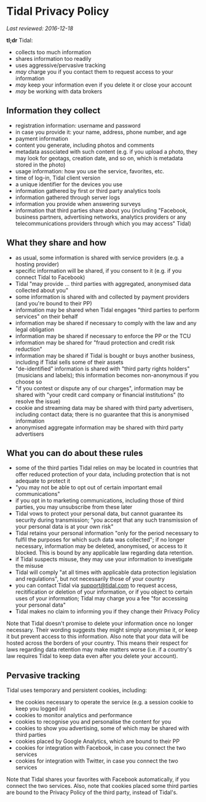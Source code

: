 # Tidal Privacy Policy

_Last reviewed: 2016-12-18_

__tl;dr__ Tidal:

- collects too much information
- shares information too readily
- uses aggressive/pervasive tracking
- _may_ charge you if you contact them to request access to your information
- _may_ keep your information even if you delete it or close your account
- _may_ be working with data brokers

## Information they collect

- registration information: username and password
- in case you provide it: your name, address, phone number, and age
- payment information
- content you generate, including photos and comments
- metadata associated with such content (e.g. if you upload a photo, they may look for geotags, creation date, and so on, which is metadata stored in the photo)
- usage information: how you use the service, favorites, etc.
- time of log-in, Tidal client version
- a unique identifier for the devices you use
- information gathered by first or third party analytics tools
- information gathered through server logs
- information you provide when answering surveys
- information that third parties share about you (including "Facebook, business partners, advertising networks, analytics providers or any telecommunications providers through which you may access" Tidal)

## What they share and how

- as usual, some information is shared with service providers (e.g. a hosting provider)
- specific information will be shared, if you consent to it (e.g. if you connect Tidal to Facebook)
- Tidal "may provide ... third parties with aggregated, anonymised data collected about you"
- some information is shared with and collected by payment providers (and you're bound to their PP)
- information may be shared when Tidal engages "third parties to perform services" on their behalf
- information may be shared if necessary to comply with the law and any legal obligation
- information may be shared if necessary to enforce the PP or the TCU
- information may be shared for "fraud protection and credit risk reduction"
- information may be shared if Tidal is bought or buys another business, including if Tidal sells some of their assets
- "de-identified" information is shared with "third party rights holders" (musicians and labels); this information becomes non-anonymous if you choose so
- "if you contest or dispute any of our charges", information may be shared with "your credit card company or financial institutions" (to resolve the issue)
- cookie and streaming data may be shared with third party advertisers, including contact data; there is no guarantee that this is anonymised information
- anonymised aggregate information may be shared with third party advertisers

## What you can do about these rules

- some of the third parties Tidal relies on may be located in countries that offer reduced protection of your data, including protection that is not adequate to protect it
- "you may not be able to opt out of certain important email communications"
- if you opt in to marketing communications, including those of third parties, you may unsubscribe from these later
- Tidal vows to protect your personal data, but cannot guarantee its security during transmission; "you accept that any such transmission of your personal data is at your own risk"
- Tidal retains your personal information "only for the period necessary to fulfil the purposes for which such data was collected"; if no longer necessary, information may be deleted, anonymised, or access to it blocked. This is bound by any applicable law regarding data retention.
- if Tidal suspects misuse, they may use your information to investigate the misuse
- Tidal will comply "at all times with applicable data protection legislation and regulations", but not necessarily those of your country
- you can contact Tidal via <support@tidal.com> to request access, recitification or deletion of your information, or if you object to certain uses of your information; Tidal may charge you a fee "for accessing your personal data"
- Tidal makes no claim to informing you if they change their Privacy Policy

Note that Tidal doesn't promise to delete your information once no longer necessary. Their wording suggests they might simply anonymise it, or keep it but prevent access to this information. Also note that your data will be hosted across the borders of your country. This means their respect for laws regarding data retention may make matters worse (i.e. if a country's law requires Tidal to keep data even after you delete your account).

## Pervasive tracking

Tidal uses temporary and persistent cookies, including:

- the cookies necessary to operate the service (e.g. a session cookie to keep you logged in)
- cookies to monitor analytics and performance
- cookies to recognise you and personalise the content for you
- cookies to show you advertising, some of which may be shared with third parties
- cookies placed by Google Analytics, which are bound to their PP
- cookies for integration with Facebook, in case you connect the two services
- cookies for integration with Twitter, in case you connect the two services

Note that Tidal shares your favorites with Facebook automatically, if you connect the two services. Also, note that cookies placed some third parties are bound to the Privacy Policy of the third party, instead of Tidal's.

